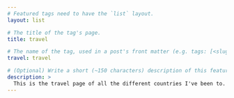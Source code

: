 ```yaml
---
# Featured tags need to have the `list` layout.
layout: list

# The title of the tag's page.
title: travel

# The name of the tag, used in a post's front matter (e.g. tags: [<slug>]).
travel: travel

# (Optional) Write a short (~150 characters) description of this featured tag.
description: >
  This is the travel page of all the different countries I've been to. Need to figure out how to separate by continent as opposed to year.
---
```

